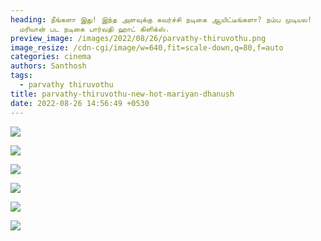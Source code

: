 ```yaml
---
heading: நீங்களா இது! இந்த அளவுக்கு கவர்ச்சி நடிகை ஆயிட்டீங்களா? நம்ப முடியல!
  மரியான் பட நடிகை பார்வதி ஹாட் கிளிக்ஸ்.
preview_image: /images/2022/08/26/parvathy-thiruvothu.png
image_resize: /cdn-cgi/image/w=640,fit=scale-down,q=80,f=auto
categories: cinema
authors: Santhosh
tags:
  - parvathy thiruvothu
title: parvathy-thiruvothu-new-hot-mariyan-dhanush
date: 2022-08-26 14:56:49 +0530
---
```

![](/images/2022/08/26/parvathy-thiruvothu-new-hot-mariyan-dhanush.jpg)

![](/images/2022/08/26/parvathy-thiruvothu-new-hot-mariyan-dhanush2.jpg)

![](/images/2022/08/26/parvathy-thiruvothu-new-hot-mariyan-dhanush4.jpg)

![](/images/2022/08/26/parvathy-thiruvothu-new-hot-mariyan-dhanush6.jpg)

![](/images/2022/08/26/parvathy-thiruvothu-new-hot-mariyan-dhanush8.jpg)

![](/images/2022/08/26/parvathy-thiruvothu-new-hot-mariyan-dhanush10.jpg)
